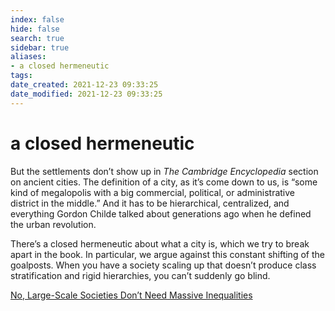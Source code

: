 ```yaml
---
index: false
hide: false
search: true
sidebar: true
aliases:
- a closed hermeneutic
tags:
date_created: 2021-12-23 09:33:25
date_modified: 2021-12-23 09:33:25
---
```


# a closed hermeneutic

But the settlements don’t show up in _The Cambridge Encyclopedia_ section on ancient cities. The definition of a city, as it’s come down to us, is “some kind of megalopolis with a big commercial, political, or administrative district in the middle.” And it has to be hierarchical, centralized, and everything Gordon Childe talked about generations ago when he defined the urban revolution.

There’s a closed hermeneutic about what a city is, which we try to break apart in the book. In particular, we argue against this constant shifting of the goalposts. When you have a society scaling up that doesn’t produce class stratification and rigid hierarchies, you can’t suddenly go blind.

[No, Large-Scale Societies Don’t Need Massive Inequalities](https://jacobinmag.com/2021/12/wengrow-interview-graeber-dawn-of-everything-urbanism-hunter-gatherers-agriculture/)